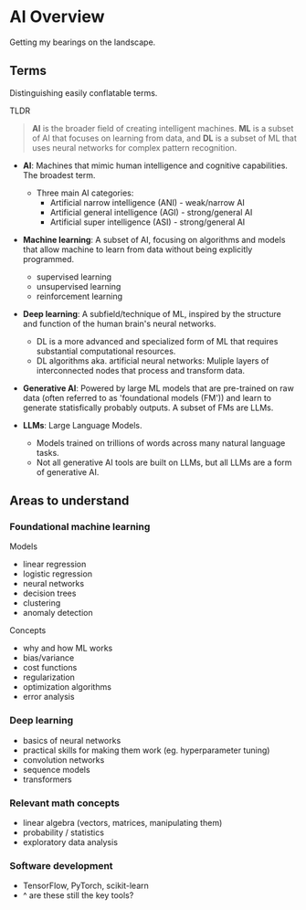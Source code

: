 # AI Overview

Getting my bearings on the landscape.

## Terms

Distinguishing easily conflatable terms.

TLDR

> **AI** is the broader field of creating intelligent machines. **ML** is a subset of AI that focuses on learning from data, and **DL** is a subset of ML that uses neural networks for complex pattern recognition. 

- **AI**: Machines that mimic human intelligence and cognitive  capabilities. The broadest term.
  - Three main AI categories:
    - Artificial narrow intelligence (ANI) - weak/narrow AI
    - Artificial general intelligence (AGI) - strong/general AI
    - Artificial super intelligence (ASI) - strong/general AI

- **Machine learning**: A subset of AI, focusing on algorithms and models that allow machine to learn from data without being explicitly programmed.
  - supervised learning
  - unsupervised learning
  - reinforcement learning
- **Deep learning**: A subfield/technique of ML, inspired by the structure and function of the human brain's neural networks.
  - DL is a more advanced and specialized form of ML that requires substantial computational resources.
  - DL algorithms aka. artificial neural networks: Muliple layers of interconnected nodes that process and transform data.
- **Generative AI**: Powered by large ML models that are pre-trained on raw data (often referred to as 'foundational models (FM')) and learn to generate statisfically probably outputs. A subset of FMs are LLMs.
- **LLMs**: Large Language Models.
  - Models trained on trillions of words across many natural language tasks. 
  - Not all generative AI tools are built on LLMs, but all LLMs are a form of generative AI.

## Areas to understand

### Foundational machine learning

Models
- linear regression
- logistic regression
- neural networks
- decision trees
- clustering
- anomaly detection

Concepts
- why and how ML works
- bias/variance
- cost functions
- regularization
- optimization algorithms
- error analysis

### Deep learning
- basics of neural networks
- practical skills for making them work (eg. hyperparameter tuning)
- convolution networks
- sequence models
- transformers

### Relevant math concepts
- linear algebra (vectors, matrices, manipulating them)
- probability / statistics
- exploratory data analysis

### Software development
- TensorFlow, PyTorch, scikit-learn
- ^ are these still the key tools?

